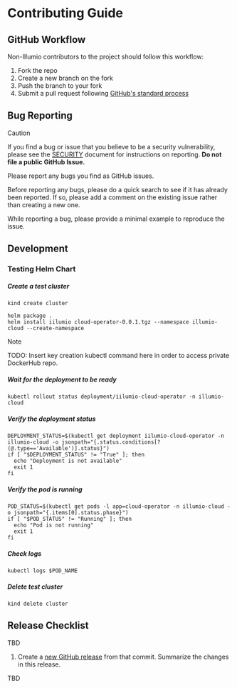 # Contributing Guide

## GitHub Workflow

Non-Illumio contributors to the project should follow this workflow:

1. Fork the repo
2. Create a new branch on the fork
3. Push the branch to your fork
4. Submit a pull request following [GitHub's standard process](https://docs.github.com/en/pull-requests/collaborating-with-pull-requests/proposing-changes-to-your-work-with-pull-requests/about-pull-requests)

## Bug Reporting

> [!CAUTION]
> If you find a bug or issue that you believe to be a security vulnerability, please see the [SECURITY](SECURITY.md) document for instructions on reporting. **Do not file a public GitHub Issue.**

Please report any bugs you find as GitHub issues.

Before reporting any bugs, please do a quick search to see if it has already been reported. If so, please add a comment on the existing issue rather than creating a new one.

While reporting a bug, please provide a minimal example to reproduce the issue.


## Development

### Testing Helm Chart

##### Create a test cluster
```
kind create cluster

helm package .
helm install iilumio cloud-operator-0.0.1.tgz --namespace illumio-cloud --create-namespace
```

> [!NOTE]
> TODO: Insert key creation kubectl command here in order to access private DockerHub repo.

##### Wait for the deployment to be ready
```
kubectl rollout status deployment/iilumio-cloud-operator -n illumio-cloud
```
##### Verify the deployment status
```
DEPLOYMENT_STATUS=$(kubectl get deployment iilumio-cloud-operator -n illumio-cloud -o jsonpath="{.status.conditions[?(@.type=='Available')].status}")
if [ "$DEPLOYMENT_STATUS" != "True" ]; then
  echo "Deployment is not available"
  exit 1
fi
```

##### Verify the pod is running
```
POD_STATUS=$(kubectl get pods -l app=cloud-operator -n illumio-cloud -o jsonpath="{.items[0].status.phase}")
if [ "$POD_STATUS" != "Running" ]; then
  echo "Pod is not running"
  exit 1
fi
```

##### Check logs
```
kubectl logs $POD_NAME
```

##### Delete test cluster
```
kind delete cluster
```

## Release Checklist

TBD

1. Create a [new GitHub release](https://github.com/illumio/cloud-operator/releases) from that commit. Summarize the changes in this release.

TBD